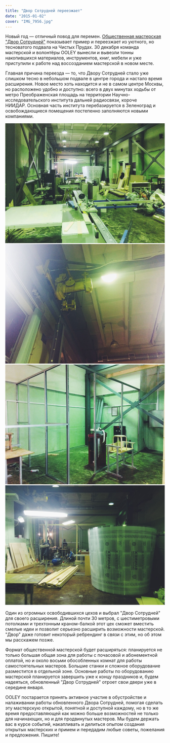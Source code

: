 ```yaml
---
title: "Двор Сотрудней переезжает"
date: "2015-01-02"
cover: "IMG_7956.jpg"
---
```


Новый год — отличный повод для перемен. [Общественная мастерская "Двор Сотрудней"](http://ooley.ru/places/dvor-sotrudnej/ "Двор сотрудней") показывает пример и переезжает из уютного, но тесноватого подвала на Чистых Прудах. 30 декабря команда мастерской и волонтёры OOLEY вынесли и вывезли тонны накопившихся материалов, инструментов, книг, мебели и уже приступили к работе над воссозданием мастерской в новом месте.

Главная причина переезда — то, что Двору Сотрудней стало уже слишком тесно в небольшом подвале в центре города и настало время расширения. Новое место хоть находится и не в самом центре Москвы, но расположено удобно и доступно: всего в двух минутах ходьбы от метро Преображенская площадь на территории Научно-исследовательского института дальней радиосвязи, короче НИИДАР. Основная часть института перебазируется в Зеленоград и освобождающиеся помещения постепенно заполняются новыми компаниями.

![](./images/IMG_7985.jpg)
![](./images/IMG_7986.jpg)
![](./images/IMG_7988.jpg)
![](./images/IMG_7989.jpg)

Один из огромных освободившихся цехов и выбрал "Двор Сотрудней" для своего расширения. Длиной почти 30 метров, с шестиметровыми потолками и трехтонным краном-балкой этот цех сможет вместить смелые идеи и позволит серьезно расширить возможности мастерской. "Двор" даже готовит некоторый ребрендинг в связи с этим, но об этом мы расскажем позже.

Формат общественной мастерской будет расширяться: планируется не только большая общая зона для работы с почасовой и абонементной оплатой, но и около восьми обособленных комнат для работы самостоятельных мастеров. Большие станки и сложное оборудование разместится в отдельной зоне. Основные работы по оборудованию мастерской планируется завершить уже к концу праздников и, будем надеяться, обновленный "Двор Сотрудней" отроет свои двери уже в середине января.

OOLEY постарается принять активное участие в обустройстве и налаживании работы обновленного Двора Сотрудней, помогая сделать эту мастерскую открытой, понятной и доступной каждому, но в то же время предоставляющей как можно больше возможностей не только для начинающих, но и для продвинутых мастеров. Мы будем держать вас в курсе событий, накапливать и делиться опытом создания открытых мастерских и примем и передадим любые советы, пожелания и предложения. Пишите!
